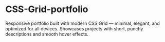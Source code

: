 # CSS-Grid-portfolio
Responsive portfolio built with modern CSS Grid — minimal, elegant, and optimized for all devices. Showcases projects with short, punchy descriptions and smooth hover effects.
